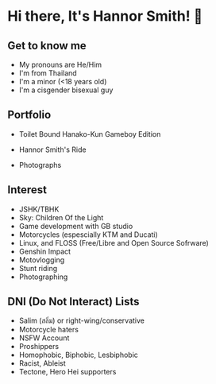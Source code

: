 # Hi there, It's Hannor Smith! 👋

## Get to know me
- My pronouns are He/Him
- I'm from Thailand
- I'm a minor (<18 years old)
- I'm a cisgender bisexual guy

## Portfolio
- Toilet Bound Hanako-Kun Gameboy Edition

- Hannor Smith's Ride

- Photographs

## Interest

- JSHK/TBHK
- Sky: Children Of the Light
- Game development with GB studio
- Motorcycles (espescially KTM and Ducati)
- Linux, and FLOSS (Free/Libre and Open Source Sofrware)
- Genshin Impact
- Motovlogging
- Stunt riding
- Photographing

## DNI (Do Not Interact) Lists
- Salim (สลิ่ม) or right-wing/conservative
- Motorcycle haters
- NSFW Account
- Proshippers
- Homophobic, Biphobic, Lesbiphobic
- Racist, Ableist
- Tectone, Hero Hei supporters


<!--
**Hannor-Smith/Hannor-Smith** is a ✨ _special_ ✨ repository because its `README.md` (this file) appears on your GitHub profile.

Here are some ideas to get you started:

- 🔭 I’m currently working on ...
- 🌱 I’m currently learning ...
- 👯 I’m looking to collaborate on ...
- 🤔 I’m looking for help with ...
- 💬 Ask me about ...
- 📫 How to reach me: ...
- 😄 Pronouns: ...
- ⚡ Fun fact: ...
-->
